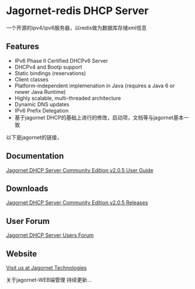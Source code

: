 # Jagornet-redis DHCP Server
一个开源的ipv4/ipv6服务器，以redis做为数据库存储xml信息

## Features
* IPv6 Phase II Certified DHCPv6 Server
* DHCPv4 and Bootp support
* Static bindings (reservations)
* Client classes
* Platform-independent implemenation in Java (requires a Java 6 or newer Java Runtime)
* Highly scalable, multi-threaded architecture
* Dynamic DNS updates
* IPv6 Prefix Delegation
* 基于jagornet DHCP的基础上进行的修改，启动项，文档等与jagornet基本一致


以下是jagornet的链接，

## Documentation
[Jagornet DHCP Server Community Edition v2.0.5 User Guide](http://www.jagornet.com/products/dhcp-server/docs)

## Downloads
[Jagornet DHCP Server Community Edition v2.0.5 Releases](https://github.com/jagornet/dhcp/releases)

## User Forum
[Jagornet DHCP Server Users Forum](https://groups.google.com/forum/#!forum/jagornet-dhcpv6-users)

## Website
[Visit us at Jagornet Technologies](http://www.jagornet.com)

关于jagornet-WEB端管理
持续更新...
